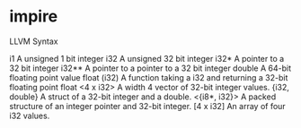 # impire

LLVM Syntax

i1	            A unsigned 1 bit integer
i32	            A unsigned 32 bit integer
i32*	        A pointer to a 32 bit integer
i32**	        A pointer to a pointer to a 32 bit integer
double	        A 64-bit floating point value
float (i32)	    A function taking a i32 and returning a 32-bit floating point float
<4 x i32>	    A width 4 vector of 32-bit integer values.
{i32, double}	A struct of a 32-bit integer and a double.
<{i8*, i32}>	A packed structure of an integer pointer and 32-bit integer.
[4 x i32]	    An array of four i32 values.
